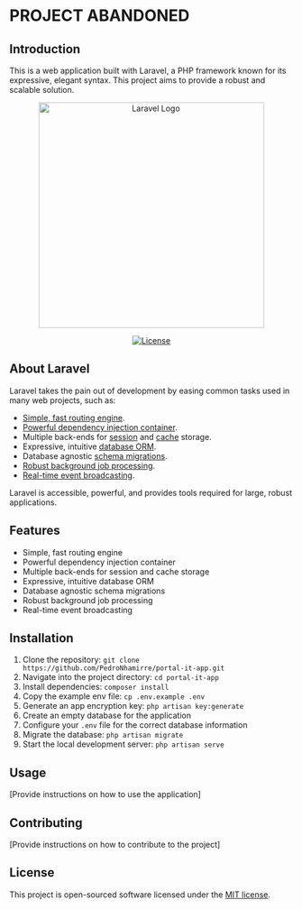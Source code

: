 # PROJECT ABANDONED

## Introduction

This is a web application built with Laravel, a PHP framework known for its expressive, elegant syntax. This project aims to provide a robust and scalable solution.

<p align="center"><a href="https://laravel.com" target="_blank"><img src="https://raw.githubusercontent.com/laravel/art/master/logo-lockup/5%20SVG/2%20CMYK/1%20Full%20Color/laravel-logolockup-cmyk-red.svg" width="400" alt="Laravel Logo"></a></p>

<p align="center">
<a href="https://packagist.org/packages/laravel/framework"><img src="https://img.shields.io/packagist/l/laravel/framework" alt="License"></a>
</p>

## About Laravel

Laravel takes the pain out of development by easing common tasks used in many web projects, such as:

- [Simple, fast routing engine](https://laravel.com/docs/routing).
- [Powerful dependency injection container](https://laravel.com/docs/container).
- Multiple back-ends for [session](https://laravel.com/docs/session) and [cache](https://laravel.com/docs/cache) storage.
- Expressive, intuitive [database ORM](https://laravel.com/docs/eloquent).
- Database agnostic [schema migrations](https://laravel.com/docs/migrations).
- [Robust background job processing](https://laravel.com/docs/queues).
- [Real-time event broadcasting](https://laravel.com/docs/broadcasting).

Laravel is accessible, powerful, and provides tools required for large, robust applications.



## Features

- Simple, fast routing engine
- Powerful dependency injection container
- Multiple back-ends for session and cache storage
- Expressive, intuitive database ORM
- Database agnostic schema migrations
- Robust background job processing
- Real-time event broadcasting

## Installation

1. Clone the repository: `git clone https://github.com/PedroNhamirre/portal-it-app.git`
2. Navigate into the project directory: `cd portal-it-app`
3. Install dependencies: `composer install`
4. Copy the example env file: `cp .env.example .env`
5. Generate an app encryption key: `php artisan key:generate`
6. Create an empty database for the application
7. Configure your `.env` file for the correct database information
8. Migrate the database: `php artisan migrate`
9. Start the local development server: `php artisan serve`

## Usage

[Provide instructions on how to use the application]

## Contributing

[Provide instructions on how to contribute to the project]

## License

This project is open-sourced software licensed under the [MIT license](http://opensource.org/licenses/MIT).
